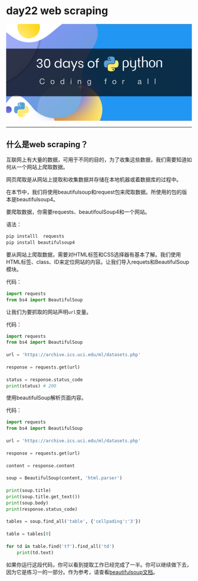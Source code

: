 # day22 web scraping

![30DaysOfPython](https://raw.githubusercontent.com/olist213/olistimg/master/upic/30DaysOfPython_banner3@2x-20210926192335391.png)

---

## 什么是web scraping？

互联网上有大量的数据，可用于不同的目的，为了收集这些数据，我们需要知道如何从一个网站上爬取数据。

网页爬取是从网站上提取和收集数据并存储在本地机器或着数据库的过程中。

在本节中，我们将使用beautifulsoup和request包来爬取数据。所使用的包的版本是beautifulsoup4。

要爬取数据，你需要requests、beautifoulSoup4和一个网站。

语法：

```python
pip installl  requests
pip install beautifulsoup4
```

要从网站上爬取数据，需要对HTML标签和CSS选择器有基本了解。我们使用HTML标签、class、ID来定位网站的内容。让我们导入requets和BeautifulSoup模块。

代码：

```python
import requests
from bs4 import BeautifulSoup
```

让我们为要抓取的网站声明`url`变量。

代码：

```python
import requests
from bs4 import BeautifulSoup

url = 'https://archive.ics.uci.edu/ml/datasets.php'

response = requests.get(url)

status = response.status_code
print(status) # 200
```

使用beautifulSoup解析页面内容。

代码：

```python
import requests
from bs4 import BeautifulSoup

url = 'https://archive.ics.uci.edu/ml/datasets.php'

response = requests.get(url)

content = response.content

soup = BeautifulSoup(content, 'html.parser')

print(soup.title)
print(soup.title.get_text())
print(soup.body)
print(response.status_code)

tables = soup.find_all('table', {'cellpading':'3'})

table = tables[0]

for td in table.find('tf').find_all('td')
    print(td.text)
```

如果你运行这段代码，你可以看到提取工作已经完成了一半。你可以继续做下去，因为它是练习一的一部分。作为参考，请查看[beautifulsoup文档](https://www.crummy.com/software/BeautifulSoup/bs4/doc/#quick-start)。













